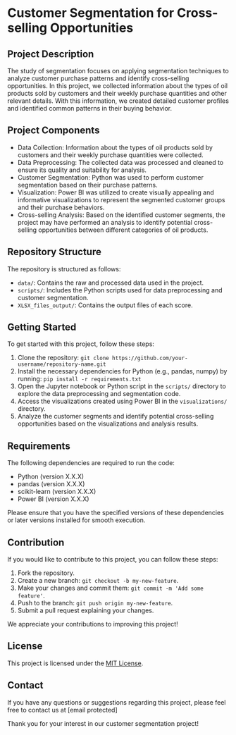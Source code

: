# Customer Segmentation for Cross-selling Opportunities

## Project Description
The study of segmentation focuses on applying segmentation techniques to analyze customer purchase patterns and identify cross-selling opportunities. In this project, we collected information about the types of oil products sold by customers and their weekly purchase quantities and other relevant details. With this information, we created detailed customer profiles and identified common patterns in their buying behavior.

## Project Components
- Data Collection: Information about the types of oil products sold by customers and their weekly purchase quantities were collected.
- Data Preprocessing: The collected data was processed and cleaned to ensure its quality and suitability for analysis.
- Customer Segmentation: Python was used to perform customer segmentation based on their purchase patterns. 
- Visualization: Power BI was utilized to create visually appealing and informative visualizations to represent the segmented customer groups and their purchase behaviors.
- Cross-selling Analysis: Based on the identified customer segments, the project may have performed an analysis to identify potential cross-selling opportunities between different categories of oil products.

## Repository Structure
The repository is structured as follows:
- `data/`: Contains the raw and processed data used in the project.
- `scripts/`: Includes the Python scripts used for data preprocessing and customer segmentation.
- `XLSX_files_output/`: Contains the output files of each score.

## Getting Started
To get started with this project, follow these steps:
1. Clone the repository: `git clone https://github.com/your-username/repository-name.git`
2. Install the necessary dependencies for Python (e.g., pandas, numpy) by running: `pip install -r requirements.txt`
3. Open the Jupyter notebook or Python script in the `scripts/` directory to explore the data preprocessing and segmentation code.
4. Access the visualizations created using Power BI in the `visualizations/` directory.
5. Analyze the customer segments and identify potential cross-selling opportunities based on the visualizations and analysis results.

## Requirements
The following dependencies are required to run the code:
- Python (version X.X.X)
- pandas (version X.X.X)
- scikit-learn (version X.X.X)
- Power BI (version X.X.X)

Please ensure that you have the specified versions of these dependencies or later versions installed for smooth execution.

## Contribution
If you would like to contribute to this project, you can follow these steps:
1. Fork the repository.
2. Create a new branch: `git checkout -b my-new-feature`.
3. Make your changes and commit them: `git commit -m 'Add some feature'`.
4. Push to the branch: `git push origin my-new-feature`.
5. Submit a pull request explaining your changes.

We appreciate your contributions to improving this project!

## License
This project is licensed under the [MIT License](LICENSE).

## Contact
If you have any questions or suggestions regarding this project, please feel free to contact us at [email protected]

Thank you for your interest in our customer segmentation project!
